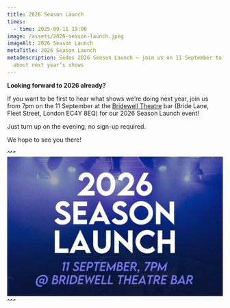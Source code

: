 ```yaml
---
title: 2026 Season Launch
times:
  - time: 2025-09-11 19:00
image: /assets/2026-season-launch.jpeg
imageAlt: 2026 Season Launch
metaTitle: 2026 Season Launch
metaDescription: Sedos 2026 Season Launch – join us on 11 September to find out
  about next year’s shows
---
```

**Looking forward to 2026 already?** 

If you want to be first to hear what shows we’re doing next year, join us from 7pm on the 11 September at the [Bridewell Theatre](https://www.sedos.co.uk/venues/bridewell) bar (Bride Lane, Fleet Street, London EC4Y 8EQ) for our 2026 Season Launch event! 

Just turn up on the evening, no sign-up required. 

We hope to see you there!

^^^
![2026 Season Launch](/assets/2026-season-launch.jpeg)
^^^
